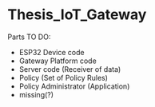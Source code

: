 # Thesis_IoT_Gateway

Parts TO DO:
* ESP32 Device code
* Gateway Platform code
* Server code (Receiver of data)
* Policy (Set of Policy Rules)
* Policy Administrator (Application)
* missing(?)
